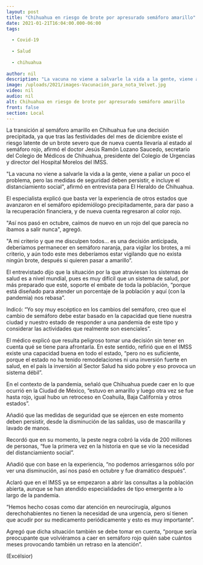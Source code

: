 ```yaml
---
layout: post
title: "Chihuahua en riesgo de brote por apresurado semáforo amarillo"
date: 2021-01-21T16:04:00.000-06:00
tags:
  
  - Covid-19
  
  - Salud
  
  - chihuahua
  
author: nil
description: "La vacuna no viene a salvarle la vida a la gente, viene a paliar un poco el problema, pero las medidas de seguridad deben persistir"
image: /uploads/2021/images-Vacunación_para_nota_Velvet.jpg
video: nil
audio: nil
alt: Chihuahua en riesgo de brote por apresurado semáforo amarillo
front: false
section: Local
---
```


La transición al semáforo amarillo en Chihuahua fue una decisión precipitada, ya que tras las festividades del mes de diciembre existe el riesgo latente de un brote severo que de nueva cuenta llevaría al estado al semáforo rojo, afirmó el doctor Jesús Ramón Lozano Saucedo, secretario del Colegio de Médicos de Chihuahua, presidente del Colegio de Urgencias y director del Hospital Morelos del IMSS.

"La vacuna no viene a salvarle la vida a la gente, viene a paliar un poco el problema, pero las medidas de seguridad deben persistir, e incluye el distanciamiento social", afirmó en entrevista para El Heraldo de Chihuahua.

El especialista explicó que basta ver la experiencia de otros estados que avanzaron en el semáforo epidemiólogo precipitadamente, para dar paso a la recuperación financiera, y de nueva cuenta regresaron al color rojo.

"Así nos pasó en octubre, caímos de nuevo en un rojo del que parecía no íbamos a salir nunca", agregó.

"A mi criterio y que me disculpen todos… es una decisión anticipada, deberíamos permanecer en semáforo naranja, para vigilar los brotes, a mi criterio, y aún todo este mes deberíamos estar vigilando que no exista ningún brote, después si quieren pasar a amarillo”.

El entrevistado dijo que la situación por la que atraviesan los sistemas de salud es a nivel mundial, pues es muy difícil que un sistema de salud, por más preparado que esté, soporte el embate de toda la población, “porque está diseñado para atender un porcentaje de la población y aquí (con la pandemia) nos rebasa”.

Indicó: “Yo soy muy escéptico en los cambios del semáforo, creo que el cambio de semáforo debe estar basado en la capacidad que tiene nuestra ciudad y nuestro estado de responder a una pandemia de este tipo y considerar las actividades que realmente son esenciales”.

El médico explicó que resulta peligroso tomar una decisión sin tener en cuenta qué se tiene para afrontarla. En este sentido, refirió que en el IMSS existe una capacidad buena en todo el estado, “pero no es suficiente, porque el estado no ha tenido remodelaciones ni una inversión fuerte en salud, en el país la inversión al Sector Salud ha sido pobre y eso provoca un sistema débil”.

En el contexto de la pandemia, señaló que Chihuahua puede caer en lo que ocurrió en la Ciudad de México, “estuvo en amarillo y luego otra vez se fue hasta rojo, igual hubo un retroceso en Coahuila, Baja California y otros estados”.

Añadió que las medidas de seguridad que se ejercen en este momento deben persistir, desde la disminución de las salidas, uso de mascarilla y lavado de manos.

Recordó que en su momento, la peste negra cobró la vida de 200 millones de personas, “fue la primera vez en la historia en que se vio la necesidad del distanciamiento social”.

Añadió que con base en la experiencia, “no podemos arriesgarnos sólo por ver una disminución, así nos pasó en octubre y fue dramático después”.

Aclaró que en el IMSS ya se empezaron a abrir las consultas a la población abierta, aunque se han atendido especialidades de tipo emergente a lo largo de la pandemia.

“Hemos hecho cosas como dar atención en neurocirugía, algunos derechohabientes no tienen la necesidad de una urgencia, pero sí tienen que acudir por su medicamento periódicamente y esto es muy importante”.

Agregó que dicha situación también se debe tomar en cuenta, “porque sería preocupante que volviéramos a caer en semáforo rojo quién sabe cuántos meses provocando también un retraso en la atención”.

(Excélsior)